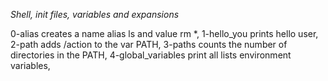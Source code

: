 *Shell, init files, variables and expansions*

0-alias creates a name alias ls and value rm *, 
1-hello_you prints hello user, 
2-path adds /action to the var PATH, 
3-paths counts the number of directories in the PATH, 
4-global_variables print all lists environment variables, 

